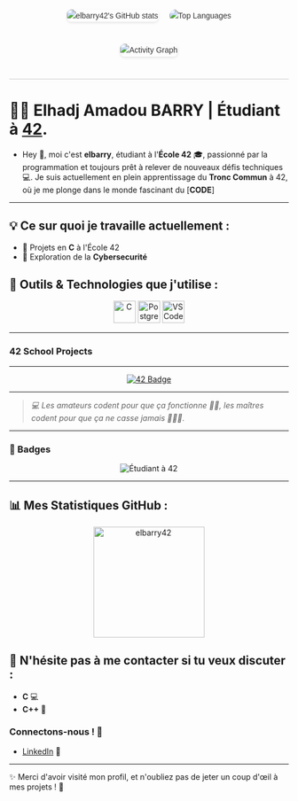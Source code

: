 <div style="display: flex; flex-direction: column; align-items: center; font-family: Arial, sans-serif; max-width: 800px; margin: 0 auto; padding: 20px; line-height: 1.6; color: #333;">
  <!-- Ligne contenant les deux stats -->
  <div style="display: flex; justify-content: center; align-items: center; gap: 20px; margin-bottom: 20px;">
    <img src="https://github-readme-stats.vercel.app/api?username=elbarry42&show_icons=true&theme=gruvbox&count_private=true" alt="elbarry42's GitHub stats" style="max-width: 400px; max-height: 1500px; border-radius: 8px; box-shadow: 0 2px 5px rgba(0, 0, 0, 0.1);" />
    
  <img src="https://github-readme-stats.vercel.app/api/top-langs/?username=elbarry42&hide=java,html,css&layout=compact&theme=radical&hide_title=false" alt="Top Languages" style="max-width: 500px; max-height: 1500px; border-radius: 18px; box-shadow: -7px 5px -7px rgba(0, 0, 0, 0.1);" />
  </div>

  <!-- Graphique en dessous -->
  <img src="https://github-readme-activity-graph.vercel.app/graph?username=elbarry42&theme=xcode&hide_border=true" alt="Activity Graph" style="margin-top: 20px; max-width: 800px; border-radius: 8px; box-shadow: 0 2px 5px rgba(0, 0, 0, 0.1);" />
</div>




   <hr style="border: none; height: 1px; background-color: #ccc; margin: 20px 0; width: 100%;">

# 👨‍💻 Elhadj Amadou BARRY  |   Étudiant à [**42**](https://www.42lyon.fr/).

- Hey 👋, moi c'est **elbarry**, étudiant à l'**École 42** 🎓, passionné par la programmation et toujours prêt à relever de nouveaux défis techniques 💻. Je suis actuellement en plein apprentissage du **Tronc Commun** à 42, où je me plonge dans le monde fascinant du [**CODE**]
---

## 💡 Ce sur quoi je travaille actuellement :
- 🔧 Projets en **C** à l'École 42
- 🧠 Exploration de la **Cybersecurité**

## 🚀 Outils & Technologies que j'utilise :
<p align="center">
  <img src="https://cdn.jsdelivr.net/gh/devicons/devicon/icons/c/c-original.svg" alt="C" width="40" height="40" title="C"/> 
  <img src="https://cdn.jsdelivr.net/gh/devicons/devicon/icons/postgresql/postgresql-original.svg" alt="PostgreSQL" width="40" height="40" title="PostgreSQL"/>
  <img src="https://cdn.jsdelivr.net/gh/devicons/devicon/icons/vscode/vscode-original.svg" alt="VS Code" width="40" height="40" title="VS Code"/>
</p>


---
### 42 School Projects
---
<div align="center">

<a href="https://github.com/elbarry42/libft">![42 Badge](https://github.com/elbarry42/elbarry42/blob/main/42_badges/libftm.png)</a>

</div>

---

> *💻 Les amateurs codent pour que ça fonctionne 🤷‍♂️, les maîtres codent pour que ça ne casse jamais 💪🔥🚀.*

---
### 🚩 Badges

<p align="center">
  <img src="https://img.shields.io/badge/Student%20at%2042-000000?style=for-the-badge&logo=42&logoColor=white" alt="Étudiant à 42"/>
</p>

---

## 📊 Mes Statistiques GitHub :
<div align="center">

<a href="https://github.com/elbarry42">
  <img height="200" src="https://github-readme-streak-stats.herokuapp.com/?user=elbarry42&theme=tokyonight" alt="elbarry42" />
</a>
</div>



## 🤔 N'hésite pas à me contacter si tu veux discuter :
- **C** 💻
- **C++** 🔧

### Connectons-nous ! 🤝

- [LinkedIn](https://www.linkedin.com/in/elhadj-amadou-barry-157b3b385) 🔗


---

✨ Merci d'avoir visité mon profil, et n'oubliez pas de jeter un coup d'œil à mes projets ! 🚀
